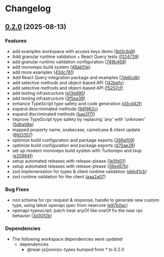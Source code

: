 # Changelog

## [0.2.0](https://github.com/joundy/near-jsonrpc/compare/jsonrpc-client-v0.1.0...jsonrpc-client-v0.2.0) (2025-08-13)


### Features

* add examples workspace with access keys demo ([8d3c9a9](https://github.com/joundy/near-jsonrpc/commit/8d3c9a9571db528c90a16d9cadff710d185ccf29))
* Add granular runtime validation + React Query tests ([f324739](https://github.com/joundy/near-jsonrpc/commit/f324739979f40adcf73945cce7890327ee52275a))
* add granular runtime validation configuration ([749b468](https://github.com/joundy/near-jsonrpc/commit/749b4683ee4a94515a0cd08be1f9362f841d58d6))
* add monorepo build system ([48ab51e](https://github.com/joundy/near-jsonrpc/commit/48ab51e6876a35b9133f9a6ece9232a206e71991))
* add more examples ([43dc781](https://github.com/joundy/near-jsonrpc/commit/43dc78175f2cdf3c5a1f798cc9ec9d4a4e36d46b))
* Add React Query integration package and examples ([7de6cdb](https://github.com/joundy/near-jsonrpc/commit/7de6cdb6e93634d7da8fa1abf63a6ca245745c58))
* add selective methods and object-based API ([142befc](https://github.com/joundy/near-jsonrpc/commit/142befc05cf02d1d1163c2d19810aa34d8471ede))
* add selective methods and object-based API ([f5257cf](https://github.com/joundy/near-jsonrpc/commit/f5257cfebc78ee7b89ea918284b88bd7f69f4f17))
* add testing infrastructure ([e13e695](https://github.com/joundy/near-jsonrpc/commit/e13e695e1cd22f116738b808fa667526bcb6728c))
* add testing infrastructure ([3f5ea39](https://github.com/joundy/near-jsonrpc/commit/3f5ea395b0ca6ce266dde2a5eeeff449923bafdd))
* enhance TypeScript type safety and code generation ([d3cd42f](https://github.com/joundy/near-jsonrpc/commit/d3cd42f881284242ec638bd106330426ee15d4bf))
* expand descriminated methods ([9df962c](https://github.com/joundy/near-jsonrpc/commit/9df962c5e29e74e9daf302a40224d7fbbd94e5c1))
* expand discriminated methods ([bae2f7f](https://github.com/joundy/near-jsonrpc/commit/bae2f7ff79f33c0661aec33f1b191885435da93a))
* improve TypeScript type safety by replacing 'any' with 'unknown' ([5d6a08e](https://github.com/joundy/near-jsonrpc/commit/5d6a08e7eef2d23985777722c0fa77dfe96042fd))
* mapped property name, snakecase, camelcase & client update ([6fd3357](https://github.com/joundy/near-jsonrpc/commit/6fd335762530e64df2972ed8151c5cd691716254))
* optimize build configuration and package exports ([266e109](https://github.com/joundy/near-jsonrpc/commit/266e109a4f41ecbfab4344ab0b624bef358a8fd1))
* optimize build configuration and package exports ([d70ae28](https://github.com/joundy/near-jsonrpc/commit/d70ae28e245ec0aaac68a9d2f96934828fac2d34))
* set up modern monorepo build system with Turborepo and tsup ([e25864f](https://github.com/joundy/near-jsonrpc/commit/e25864fb621c8e261d6d268a082e7ee3f2fe623d))
* setup automated releases with release-please ([1e5fd01](https://github.com/joundy/near-jsonrpc/commit/1e5fd01bb8f71a7471b256b400e514d3defeb2b3))
* setup automated releases with release-please ([39ed57b](https://github.com/joundy/near-jsonrpc/commit/39ed57b2a8bd0d8c7572b3c8ded3bd0fd06955dc))
* zod implementation for types & client runtime validation ([deb41cb](https://github.com/joundy/near-jsonrpc/commit/deb41cb28add4b79294e1d88ce6df15480d24956))
* zod runtime validation for the client ([aaa2a07](https://github.com/joundy/near-jsonrpc/commit/aaa2a071255f7f078370da2ca23c065e70fdeba1))


### Bug Fixes

* non schema for rpc request & response, handle to generate new custom type, using latest openapi spec from nearcore ([e97b0ac](https://github.com/joundy/near-jsonrpc/commit/e97b0acdb6e079d99b05491db337cdfcf082305b))
* openapi-typescript: patch treat anyOf like oneOf fix the near rpc behavior ([3d30f2b](https://github.com/joundy/near-jsonrpc/commit/3d30f2b7b11ee80637e628aa56b99b9a28504707))


### Dependencies

* The following workspace dependencies were updated
  * dependencies
    * @near-js/jsonrpc-types bumped from * to 0.2.0
